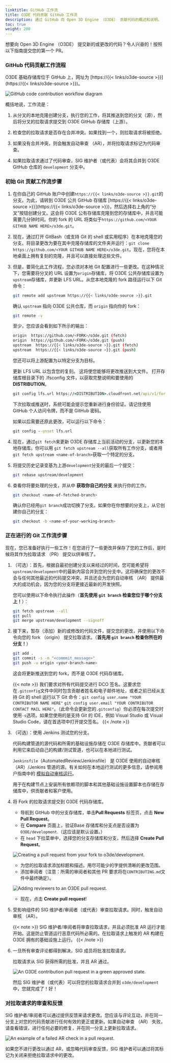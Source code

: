 ```yaml
---
linktitle: GitHub 工作流
title: O3DE 代码贡献 GitHub 工作流
description: 通过 GitHub 向 Open 3D Engine （O3DE） 贡献代码的概述和说明。
toc: true
weight: 200
---
```


想要向 Open 3D Engine （O3DE） 提交新的或更改的代码？令人兴奋的！按照以下指南提交您的第一个 PR。

### GitHub 代码贡献工作流程

O3DE 基础存储库位于 GitHub 上，网址为  [https://{{< links/o3de-source >}}](https://{{< links/o3de-source >}})。

![GitHub code contribution workflow diagram](/images/contributing/to-code/code-git-workflow.png)

概括地说，工作流是：

1. 从分叉的本地克隆创建分支，执行您的工作，将其推送到您的分叉（源），然后将分叉的拉取请求提交到 O3DE GitHub 存储库（上游）。

2. 检查您的拉取请求是否存在合并冲突。如果找到一个，则拉取请求将被拒绝。

3. 如果没有合并冲突，则会触发自动审查 （AR），并将拉取请求标记为代码审查。

4. 如果拉取请求通过了代码审查，SIG 维护者（或代表）会将其合并到 O3DE GitHub 仓库的 `development` 分支中。

### 初始 Git 贡献工作流步骤

1. 在你自己的 GitHub 账户中创建`https://{{< links/o3de-source >}}.git`的分支。为此，请转到 O3DE 公共 GitHub 存储库 [https://{{< links/o3de-source >}}](https://{{< links/o3de-source >}})，然后选择右上角的“分叉”按钮创建分叉。这会将 O3DE 公有存储库克隆到您的存储库中，并且可能需要几分钟时间。你的 fork 的 URL 将类似于`https://github.com/<YOUR GITHUB NAME HERE>/o3de.git`。

1. 现在，通过打开 GitBash（或支持 Git 的 shell 或实用程序）在本地克隆您的分支。将目录更改为要在其中克隆存储库的文件夹并运行：`git clone https://github.com/<YOUR GITHUB NAME HERE>/o3de.git`。现在，您将在本地桌面上拥有复刻的克隆，并且可以直接处理这些文件。

1. 但是，要简化此工作流程，您必须对本地 Git 配置进行一些更改。在这种情况下，您需要将分叉的 URL 设置为`origin`存储库，将 O3DE 公共存储库设置为`upstream`存储库，并更新 LFS URL。从您本地克隆的 fork 路径运行以下 Git 命令：

    ```bash
    git remote add upstream https://{{< links/o3de-source >}}.git
    ```

    确认 `upstream` 指向 O3DE 公共仓库，而 `origin` 指向你的 fork：

    ```bash
    git remote -v
    ```

    至少，您应该会看到如下所示的输出：

    ```bash
    origin  https://github.com/<FORK>/o3de.git (fetch)
    origin  https://github.com/<FORK>/o3de.git (push)
    upstream  https://{{< links/o3de-source >}}.git (fetch)
    upstream  https://{{< links/o3de-source >}}.git (push)
    ```

    您还可以将上游配置为以特定分支为目标。

    更新 LFS URL 以包含您的复刻。 这将使您能够将更改推送到大文件。 打开存储库根目录下的 .lfsconfig 文件，以获取完整说明和要使用的 **DISTRIBUTION**。

    ```cmd
    git config lfs.url https://<DISTRIBUTION>.cloudfront.net/api/v1/fork/<FORK> 
    ```

    下次拉取或推送时，系统可能会提示您重新进行身份验证。请记住使用 GitHub 个人访问令牌，而不是 GitHub 密码。

    如果以后需要还原此更改，可以运行以下命令：

    ```cmd
    git config --unset lfs.url 
    ```

1. 现在，通过`git fetch`来更新 O3DE 存储库上当前活动的分支，以更新您的本地存储库。你可以用 `git fetch upstream --all`获取所有工作分支，或者用`git fetch upstream <name-of-branch>`获取一个特定的分支。

1. 将提交历史记录变基为上游`development`分支的最后一个提交：

    ```bash
    git rebase upstream/development
    ```

1. 查看你将要处理的分支，并从中 **获取你自己的分支** 来执行你的工作。

    ```bash
    git checkout <name-of-fetched-branch>
    ```

    确认你已经用`git branch`成功切换了分支。如果你在你想要的分支上，从它创建你自己的分支：

    ```bash
    git checkout -b <name-of-your-working-branch>
    ```

### 正在进行的 Git 工作流步骤

现在，您已准备好执行一些工作！在您进行了一些更改并保存了您的工作后，是时候将其作为拉取请求 （PR） 提交以供审核了。

1. （可选）：首先，根据自最初创建分支以来经过的时间，您可能希望将`upstream/development`中的最新内容合并到您的分支中。这将确保您的更改不会与任何其他最近的代码提交冲突，并且还会为您的自动审核 （AR） 提供最大的成功机会，因为您的分支将更接近最新的开发快照。

    您可以使用以下命令执行此操作（**首先使用 `git branch` 检查您位于哪个分支上！**）：

    ```bash
    git fetch upstream --all
    git pull
    git merge upstream/development --signoff
    ```

1. 接下来，暂存（添加）新的或修改的代码文件，提交您的更改，并使用以下命令向您的 fork （origin） 提交拉取请求。（**首先用 `git branch` 检查你所在的分支！**）

    ```bash
    git add .
    git commit -s -m "<commmit_message>"
    git push -u origin <your-branch-name>
    ```

    这会将更新推送到您的 fork，而不是 O3DE 代码存储库。

    {{< note >}}
我们要求对所有代码提交进行 DCO 签名。这要求您在`.gitconfig`文件中同时包含贡献者姓名和电子邮件地址，或者之前已经从支持 Git 的 shell 运行以下 Git 命令：`git config user.name "YOUR CONTRIBUTOR NAME HERE"` `git config user.email "YOUR CONTRIBUTOR CONTACT MAIL HERE"`。（此命令会更新您的`.gitconfig`）你必须在每次提交时使用`-s`选项。如果您使用的是支持 Git 的 IDE，例如 Visual Studio 或 Visual Studio Code，请在首选项中打开提交签名。
    {{< /note >}}

1. （可选）：使用 Jenkins 测试您的分支。

    代码构建管道的源代码和所需的基础设施存储在 O3DE 存储库中。贡献者可以利用它来启动自己的构建/测试管道，也可以在本地进行测试。

    `Jenkinsfile`（AutomatedReview/Jenkinsfile） 是 O3DE 使用的自动审核 （AR）/Jenkins 管道的源。有关如何在本地运行测试的更多信息，请参阅用户指南中的 [模拟自动审核运行](/docs/user-guide/build/configure-and-build/#simulate-an-automated-review-run)。

    用于在构建节点上安装所有依赖项的脚本和其他基础设施设置脚本也存储在存储库中，供贡献者和客户使用。

1. 将 Fork 的拉取请求提交到 O3DE 代码存储库。

    * 导航到 GitHub 中的分支存储库，单击**Pull Requests** 标签页，点击 **New Pull Request**。
    * 在 **Compare** 页面上，验证Base 存储库和分支点是否设置为`O3DE/development`.（这应该是默认设置。）
    * 在 `head` 下拉菜单中，选择您的分支存储库和分支，然后选择 **Create Pull Request**。

    ![Creating a pull request from your fork to o3de/development.](/images/contributing/to-code/code-pr-from-fork.png)

    * 为您的拉取请求添加标题和描述。用尽可能少的字提供清晰的更改范围。
    * 添加审阅者（注意：所需的审阅者和其他 PR 要求将在`CONTRIBUTING.md`文件中最终确定）。

    ![Adding reviewers to an O3DE pull request.](/images/contributing/to-code/code-add-reviewers.png)

    * 现在，点击 **Create pull request**!

1. 受影响组件的 SIG 维护者/审阅者（或代表）审查拉取请求。同时，触发自动审核 （AR）。

    {{< note >}}
SIG 维护者/审阅者将审查拉取请求，并且必须批准 AR 运行才能开始。这是防止管道运行恶意代码所必需的。在拉取请求上触发的 AR 构建在 O3DE 拥有的基础设施上运行。
    {{< /note >}}

1. 一旦所有审查评论都得到解决，SIG 成员将批准拉取请求。

    拉取请求从 SIG 获得所需的批准，并且 AR 通过。

    ![An O3DE contribution pull request in a green approved state.](/images/contributing/to-code/code-pr-accepted.png)

    然后 SIG 维护者（或代表）可以将您的拉取请求合并到 `o3de/development` 中，您就完成了！好！

### 对拉取请求的审查和反馈

SIG 维护者/审阅者可以通过提供反馈来请求更改。您应该与评论互动，并在同一分支上对您的代码贡献进行任何有效的更正或更新。如果自动审查 （AR） 失败，请查看错误，进行任何必要的修复，并在同一分支上更新拉取请求。

![An example of a failed AR check in a pull request.](/images/contributing/to-code/code-ar-failed.png)

如果您不进行更改以通过 AR，或忽略代码审查反馈，SIG 维护者可以通过将其标记为关闭来拒绝拉取请求中的更改。
